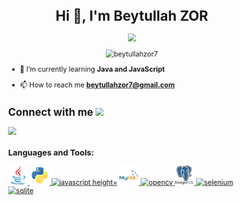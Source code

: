 <h1 align="center">Hi 👋, I'm Beytullah ZOR</h1>

<p align="center">
  <img src="https://readme-typing-svg.herokuapp.com?color=FF0000&center=true&vCenter=true&lines=Welcome+to+my+Github+Page;">
</p>

<p align="center"> <img src="https://komarev.com/ghpvc/?username=beytullahzor7&label=Profile%20views&color=0e75b6&style=flat" alt="beytullahzor7" /> </p>


- 🌱 I’m currently learning **Java and JavaScript**

- 📫 How to reach me **beytullahzor7@gmail.com**

<h2> Connect with me <img src="https://github.com/oHTGo/oHTGo/blob/main/images/handshake.gif" height="35px"></h2>

<p><a href="https://www.linkedin.com/in/beytullahzor/" rel="nofollow"><img src="https://camo.githubusercontent.com/162001cc0747178f47ced6e40de0cd16e375beb9b5fbca4ea3d520ecca78cd85/68747470733a2f2f696d672e69636f6e73382e636f6d2f666c75656e742f34382f3030303030302f6c696e6b6564696e2e706e67" data-canonical-src="https://img.icons8.com/fluent/48/000000/linkedin.png" style="max-width: 100%;"></a></p>

<h3 align="left">Languages and Tools:</h3>
<p align="left">
<a href="https://www.java.com" target="_blank"> <img src="https://raw.githubusercontent.com/devicons/devicon/master/icons/java/java-original.svg" alt="java" width="40" height="40"/> </a>
<a href="https://www.python.org" target="_blank"> <img src="https://raw.githubusercontent.com/devicons/devicon/master/icons/python/python-original.svg" alt="python" width="40" height="40"/> </a>
<a target="_blank" href="https://raw.githubusercontent.com/rahulbanerjee26/githubAboutMeGenerator/main/icons/javascript.svg"><img width="40px" src="https://raw.githubusercontent.com/rahulbanerjee26/githubAboutMeGenerator/main/icons/javascript.svg" alt="javascript height="40"></a>
<a href="https://www.mysql.com/" target="_blank"> <img src="https://raw.githubusercontent.com/devicons/devicon/master/icons/mysql/mysql-original-wordmark.svg" alt="mysql" width="40" height="40"/> </a>
<a href="https://opencv.org/" target="_blank"> <img src="https://www.vectorlogo.zone/logos/opencv/opencv-icon.svg" alt="opencv" width="40" height="40"/> </a>
<a href="https://www.postgresql.org" target="_blank"> <img src="https://raw.githubusercontent.com/devicons/devicon/master/icons/postgresql/postgresql-original-wordmark.svg" alt="postgresql" width="40" height="40"/> </a>
<a href="https://www.selenium.dev" target="_blank"> <img src="https://raw.githubusercontent.com/detain/svg-logos/780f25886640cef088af994181646db2f6b1a3f8/svg/selenium-logo.svg" alt="selenium" width="40" height="40"/> </a>
<a href="https://www.sqlite.org/" target="_blank"> <img src="https://www.vectorlogo.zone/logos/sqlite/sqlite-icon.svg" alt="sqlite" width="40" height="40"/> </a>
</p>
